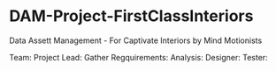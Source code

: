 # DAM-Project-FirstClassInteriors
Data Assett Management - For Captivate Interiors by Mind Motionists

Team: 
Project Lead:
Gather Regquirements:
Analysis:
Designer:
Tester:



